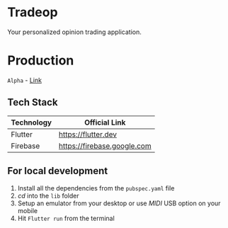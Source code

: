 # Tradeop
 
Your personalized opinion trading application.

# Production
`Alpha` - [Link]()

## Tech Stack

| Technology | Official Link |
| ----------------- |----------------- |
| Flutter | https://flutter.dev |
| Firebase | https://firebase.google.com |
 

## For local development

1. Install all the dependencies from the `pubspec.yaml` file 
2. _cd_ into the `lib` folder
3. Setup an emulator from your desktop or use _MIDI_ USB option on your mobile 
2. Hit `Flutter run` from the terminal